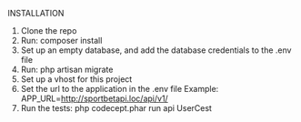 INSTALLATION

1. Clone the repo
2. Run: composer install
3. Set up an empty database, and add the database credentials to the .env file
4. Run: php artisan migrate
5. Set up a vhost for this project
6. Set the url to the application in the .env file
    Example: APP_URL=http://sportbetapi.loc/api/v1/
7. Run the tests: php codecept.phar run api UserCest

